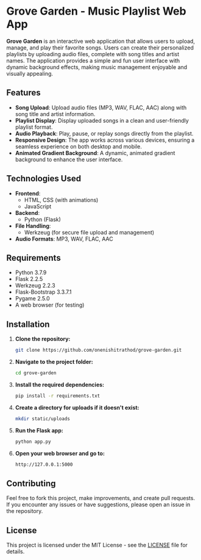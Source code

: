 # Grove Garden - Music Playlist Web App

**Grove Garden** is an interactive web application that allows users to upload, manage, and play their favorite songs. Users can create their personalized playlists by uploading audio files, complete with song titles and artist names. The application provides a simple and fun user interface with dynamic background effects, making music management enjoyable and visually appealing.

## Features

- **Song Upload**: Upload audio files (MP3, WAV, FLAC, AAC) along with song title and artist information.
- **Playlist Display**: Display uploaded songs in a clean and user-friendly playlist format.
- **Audio Playback**: Play, pause, or replay songs directly from the playlist.
- **Responsive Design**: The app works across various devices, ensuring a seamless experience on both desktop and mobile.
- **Animated Gradient Background**: A dynamic, animated gradient background to enhance the user interface.

## Technologies Used

- **Frontend**:
  - HTML, CSS (with animations)
  - JavaScript
- **Backend**:
  - Python (Flask)
- **File Handling**:
  - Werkzeug (for secure file upload and management)
- **Audio Formats**: MP3, WAV, FLAC, AAC

## Requirements

- Python 3.7.9
- Flask 2.2.5
- Werkzeug 2.2.3
- Flask-Bootstrap 3.3.7.1
- Pygame 2.5.0
- A web browser (for testing)

## Installation

1. **Clone the repository:**

   ```bash
   git clone https://github.com/onenishitrathod/grove-garden.git

2. **Navigate to the project folder:**

   ```bash
   cd grove-garden

3. **Install the required dependencies:**

   ```bash
   pip install -r requirements.txt

4. **Create a directory for uploads if it doesn't exist:**

   ```bash
   mkdir static/uploads

7. **Run the Flask app:**

   ```bash
   python app.py

8. **Open your web browser and go to:**

   ```bash
   http://127.0.0.1:5000

## Contributing

Feel free to fork this project, make improvements, and create pull requests. If you encounter any issues or have suggestions, please open an issue in the repository.

## License

This project is licensed under the MIT License - see the [LICENSE](LICENSE) file for details.
